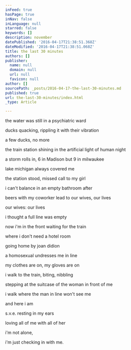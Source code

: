 ```yaml
---
inFeed: true
hasPage: true
inNav: false
inLanguage: null
starred: false
keywords: []
description: november
datePublished: '2016-04-17T21:38:51.368Z'
dateModified: '2016-04-17T21:38:51.068Z'
title: the last 30 minutes
authors: []
publisher:
  name: null
  domain: null
  url: null
  favicon: null
author: []
sourcePath: _posts/2016-04-17-the-last-30-minutes.md
published: true
url: the-last-30-minutes/index.html
_type: Article

---
```

the water was still in a psychiatric ward

ducks quacking, rippling it with their vibration

a few ducks, no more

the train station shining in the artificial light of human night

a storm rolls in, 6 in Madison but 9 in milwaukee

lake michigan always covered me

the station stood, missed call to my girl

i can't balance in an empty bathroom after

beers with my coworker lead to our wives, our lives

our wives: our lives

i thought a full line was empty

now i'm in the front waiting for the train

where i don't need a hotel room

going home by joan didion

a homosexual undresses me in line

my clothes are on, my gloves are on

i walk to the train, biting, nibbling

stepping at the suitcase of the woman in front of me

i walk where the man in line won't see me

and here i am

s.v.e. resting in my ears

loving all of me with all of her

i'm not alone,

i'm just checking in with me.